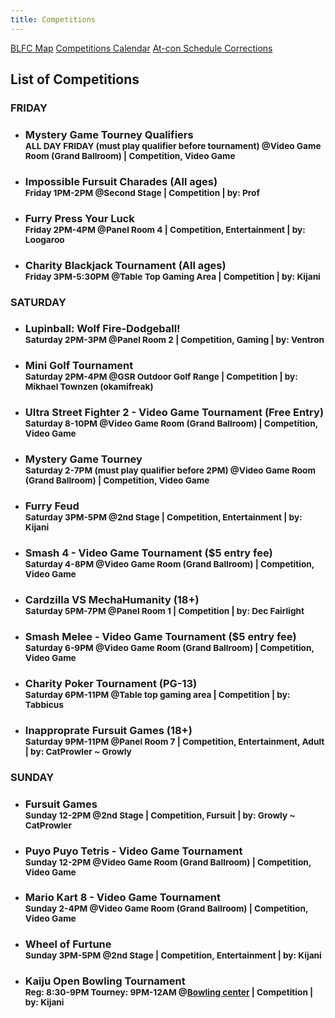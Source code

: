 ```yaml
---
title: Competitions
---
```

<div class="one_full textcenter"><div class="page-wrapper">
<p>
<a class="button" href="/events/map/">BLFC Map</a>
<a class="button" href="https://calendar.google.com/calendar/embed?src=i59dhdvpl9ts8lsbrjfvpqfnic@group.calendar.google.com&amp;ctz=America/Los_Angeles&amp;mode=agenda" target="_blank">Competitions Calendar</a>
<a class="button" href="https://twitter.com/search?q=from%3Abiggestlittlefc%20%23errata" target="_blank">At-con Schedule Corrections</a>
</p>
<div class="clear"></div></div></div>


<div id="list-competitions" class="one_full"><h2><span>List of Competitions</span></h2><div class="page-wrapper"> 
<div id="list-events"><div class="list-events-block list-event-block-friday "><h3 class="list-events-header">FRIDAY</h3><ul class="list-events-list nobull"><li class="list-events-item"><div class="chunk-accordion"><h3 class="accordion-title">Mystery Game Tourney Qualifiers<br><small>ALL DAY FRIDAY (must play qualifier before tournament) @Video Game Room (Grand Ballroom) | Competition, Video Game</small></h3><div class="accordion-content" style="display: none;"></div></div></li><li class="list-events-item list-events-has-content"><div class="chunk-accordion"><h3 class="accordion-title">Impossible Fursuit Charades (All ages)<br><small>Friday 1PM-2PM @Second Stage | Competition | by: Prof</small></h3><div class="accordion-content" style="display: none;"><p>It's a game of fursuit charades, but we've ramped up the difficulty! Come watch teams of fursuiters compete for the glory of being crowned Charade Champions. Audience members who try their hand at guessing will have a chance to win prizes, and fursuiters who would like to play are welcome to walk in! (Please show up 15 minutes early if competing in fursuit.)</p>
</div></div></li><li class="list-events-item list-events-has-content"><div class="chunk-accordion"><h3 class="accordion-title">Furry Press Your Luck<br><small>Friday 2PM-4PM @Panel Room 4 | Competition, Entertainment | by: Loogaroo</small></h3><div class="accordion-content" style="display: none;"><p>Based on the classic '80s game show. Players answer questions to earn spins which are used on the big board to win "cash and prizes" while avoiding the dreaded "Whammy".</p>
</div></div></li><li class="list-events-item list-events-has-content"><div class="chunk-accordion"><h3 class="accordion-title">Charity Blackjack Tournament (All ages)<br><small>Friday 3PM-5:30PM @Table Top Gaming Area | Competition | by: Kijani</small></h3><div class="accordion-content" style="display: none;"><p>Sign up to play in the 4th annual BLFC Charity Blackjack Tournament to benefit the convention charity, Safe Haven Rescue Zoo! Entry is $15, with a $5 optional add-on for $500 in extra chips for the first round. The tournament is open to the first 42 paid entries, so get to registration early to reserve your spot. Great prizes are awarded for the top 6 finishers including a custom BLFC Poker Chip Set and fabulous trophy for the winner! <a href="https://docs.google.com/document/d/1rhQjtLH4qgFxv5ZMoOEa8vR4j3Ugl9BkYcvDxvqBqBA/edit?usp=sharing" target="_blank">Click here for rule</a></p>
</div></div></li></ul></div><div class="list-events-block list-event-block-saturday "><h3 class="list-events-header">SATURDAY</h3><ul class="list-events-list nobull"><li class="list-events-item list-events-has-content"><div class="chunk-accordion"><h3 class="accordion-title">Lupinball: Wolf Fire-Dodgeball!<br><small>Saturday 2PM-3PM @Panel Room 2 | Competition, Gaming | by: Ventron</small></h3><div class="accordion-content" style="display: none;"><p>Wolves shooting fireballs in a Bomberman-style arena? Yes, this is a thing! Lupinball is the hot new arcade party game, playable in local multiplayer or online! Try it out against other attendees!</p>
</div></div></li><li class="list-events-item list-events-has-content"><div class="chunk-accordion"><h3 class="accordion-title">Mini Golf Tournament<br><small>Saturday 2PM-4PM @GSR Outdoor Golf Range | Competition | by: Mikhael Townzen (okamifreak)</small></h3><div class="accordion-content" style="display: none;"><p>Friendly G mini golf tournament.</p>
</div></div></li><li class="list-events-item"><div class="chunk-accordion"><h3 class="accordion-title">Ultra Street Fighter 2 - Video Game Tournament (Free Entry)<br><small>Saturday 8-10PM @Video Game Room (Grand Ballroom) | Competition, Video Game</small></h3><div class="accordion-content" style="display: none;"></div></div></li><li class="list-events-item"><div class="chunk-accordion"><h3 class="accordion-title">Mystery Game Tourney<br><small>Saturday 2-7PM (must play qualifier before 2PM) @Video Game Room (Grand Ballroom) | Competition, Video Game</small></h3><div class="accordion-content" style="display: none;"></div></div></li><li class="list-events-item list-events-has-content"><div class="chunk-accordion"><h3 class="accordion-title">Furry Feud<br><small>Saturday 3PM-5PM @2nd Stage | Competition, Entertainment | by: Kijani</small></h3><div class="accordion-content" style="display: none;"><p>Match the most popular (or hilarious) survey answers in this classic game show pitting one furry family against another! Contestants will be picked via random draw. Any team that wins Fast Money gets a prize... and the day's jackpot of $5,000 Kaiju Dollars!</p>
</div></div></li><li class="list-events-item"><div class="chunk-accordion"><h3 class="accordion-title">Smash 4 - Video Game Tournament ($5 entry fee)<br><small>Saturday 4-8PM @Video Game Room (Grand Ballroom) | Competition, Video Game</small></h3><div class="accordion-content" style="display: none;"></div></div></li><li class="list-events-item list-events-has-content"><div class="chunk-accordion"><h3 class="accordion-title">Cardzilla VS MechaHumanity (18+)<br><small>Saturday 5PM-7PM @Panel Room 1 | Competition | by: Dec Fairlight</small></h3><div class="accordion-content" style="display: none;"><p>Everyone's favorite card game has risen once again from the depths of the ocean, come join in and make crazy answers to crazier questions in a competition to find the most awful person at BLFC, winner gets a Cards Against Humanity expansion of their very own to love and treasure.</p>
</div></div></li><li class="list-events-item"><div class="chunk-accordion"><h3 class="accordion-title">Smash Melee - Video Game Tournament ($5 entry fee)<br><small>Saturday 6-9PM @Video Game Room (Grand Ballroom) | Competition, Video Game</small></h3><div class="accordion-content" style="display: none;"></div></div></li><li class="list-events-item list-events-has-content"><div class="chunk-accordion"><h3 class="accordion-title">Charity Poker Tournament (PG-13)<br><small>Saturday 6PM-11PM @Table top gaming area | Competition | by: Tabbicus</small></h3><div class="accordion-content" style="display: none;"><p>Come play in the annual BLFC charity poker tournament! Texas Hold'Em is the game. Come show off your poker prowess for a shot at membership for next year's con or a BLFC chip set! Entry $20. $10 rebuys the first hour. All proceeds go directly to the charity. We will be playing standard WSOP rules.</p>
</div></div></li><li class="list-events-item list-events-has-content"><div class="chunk-accordion"><h3 class="accordion-title">Inapproprate Fursuit Games (18+)<br><small>Saturday 9PM-11PM @Panel Room 7 | Competition, Entertainment, Adult | by:  CatProwler ~ Growly</small></h3><div class="accordion-content" style="display: none;"><p>Games that are not quite suited for the main games. This year we will be merging Games and Charades with a bit of adult fun. PG to R material so be prepared.</p>
</div></div></li></ul></div><div class="list-events-block list-event-block-sunday "><h3 class="list-events-header">SUNDAY</h3><ul class="list-events-list nobull"><li class="list-events-item list-events-has-content"><div class="chunk-accordion"><h3 class="accordion-title">Fursuit Games<br><small>Sunday 12-2PM @2nd Stage | Competition, Fursuit | by: Growly ~ CatProwler</small></h3><div class="accordion-content" style="display: none;"><p>Thinking FUN and ACTION for fur suiters willing to participate in con themed games and events that will decide whether or not we all survive</p>
</div></div></li><li class="list-events-item"><div class="chunk-accordion"><h3 class="accordion-title">Puyo Puyo Tetris - Video Game Tournament<br><small>Sunday 12-2PM @Video Game Room (Grand Ballroom) | Competition, Video Game</small></h3><div class="accordion-content" style="display: none;"></div></div></li><li class="list-events-item"><div class="chunk-accordion"><h3 class="accordion-title">Mario Kart 8 - Video Game Tournament<br><small>Sunday 2-4PM @Video Game Room (Grand Ballroom) | Competition, Video Game</small></h3><div class="accordion-content" style="display: none;"></div></div></li><li class="list-events-item list-events-has-content"><div class="chunk-accordion"><h3 class="accordion-title">Wheel of Furtune<br><small>Sunday 3PM-5PM @2nd Stage | Competition, Entertainment | by: Kijani</small></h3><div class="accordion-content" style="display: none;"><p>Spin the wheel, solve the puzzle and win tons of cash and fabulous prizes while avoiding the dreaded "BANKRUPT" space as we play a furry-themed version of the classic game show Wheel of Fortune hosted by Kijani, a former Wheel contestant and champion! Real prizes will be awarded, including a complimentary BLFC membership to the biggest winner of the day. Join us for the nonstop excitement and fun of being on a live game show!</p>
</div></div></li><li class="list-events-item list-events-has-content"><div class="chunk-accordion"><h3 class="accordion-title">Kaiju Open Bowling Tournament<br><small>Reg: 8:30-9PM Tourney: 9PM-12AM @<a href="https://www.grandsierraresort.com/activities/bowling-center" target="_blank">Bowling center</a> | Competition | by: Kijani</small></h3><div class="accordion-content" style="display: none;"><p>Wind down the con by smashing some pins, Kaiju-style and enjoy some fun and friendly competition at the 3rd annual BLFC Bowling Tournament! Everyone will bowl 2 games of qualifying and then we will cut to the top 8 for a thrilling head-to-head match play finals. Entry fee is $6, optional $2 high-game side pot for the qualifying round. Top 4 finishers receive prizes &amp; free memberships to BLFC 2018 with the winner receiving a PATRON membership and the beautiful Kaiju Open trophy! New this year: Fursuiters get +20 or +30 pins of handicap per game for the whole tournament! <a href="https://docs.google.com/document/d/1IF9fQcc__OdiG6wrVDaUwi9GHgPKUb5YcOrVKwGfqMg" target="_blank">Click here for rules</a></p>
</div></div></li></ul></div></div>
<div class="clear"></div></div></div>